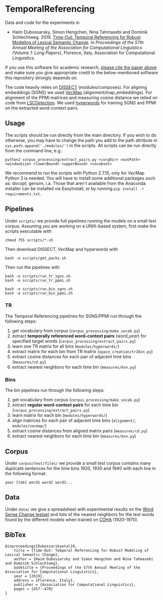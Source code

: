 # TemporalReferencing

Data and code for the experiments in 

- Haim Dubossarsky, Simon Hengchen, Nina Tahmasebi and Dominik Schlechtweg. 2019. [Time-Out: Temporal Referencing for Robust Modeling of Lexical Semantic Change](https://www.aclweb.org/anthology/P19-1044/). In *Proceedings of the 57th Annual Meeting of the Association for Computational Linguistics (Volume 1: Long Papers)*, Florence, Italy. Association for Computational Linguistics.

If you use this software for academic research, [please cite the paper above](#bibtex) and make sure you give appropriate credit to the below-mentioned software this repository strongly depends on.

The code heavily relies on [DISSECT](http://clic.cimec.unitn.it/composes/toolkit/introduction.html) (modules/composes). For aligning embeddings (SGNS) we used [VecMap](https://github.com/artetxem/vecmap) (alignment/map_embeddings). For alignment of the PPMI matrices and measuring cosine distance we relied on code from [LSCDetection](https://github.com/Garrafao/LSCDetection). We used [hyperwords](https://bitbucket.org/omerlevy/hyperwords) for training SGNS and PPMI on the extracted word-context pairs.

Usage
--------

The scripts should be run directly from the main directory. If you wish to do otherwise, you may have to change the path you add to the path attribute in `sys.path.append('./modules/')` in the scripts. All scripts can be run directly from the command line, e.g.:

	python2 corpus_processing/extract_pairs.py <corpDir> <outPath> <windowSize> <lowerBound> <upperBound> <vocabset>

We recommend to run the scripts with Python 2.7.15, only for VecMap Python 3 is needed. You will have to install some additional packages such as: docopt, gensim, i.a. Those that aren't available from the Anaconda installer can be installed via EasyInstall, or by running `pip install -r requirements.txt`.


Pipelines
--------

Under `scripts/` we provide full pipelines running the models on a small test corpus. Assuming you are working on a UNIX-based system, first make the scripts executable with

	chmod 755 scripts/*.sh

Then download DISSECT, VecMap and hyperwords with

	bash -e scripts/get_packs.sh

Then run the pipelines with

	bash -e scripts/run_tr_sgns.sh
	bash -e scripts/run_tr_ppmi.sh

	bash -e scripts/run_bin_sgns.sh
	bash -e scripts/run_bin_ppmi.sh

### TR

The Temporal Referencing pipelines for SGNS/PPMI run through the following steps:

1. get vocabulary from corpus (`corpus_processing/make_vocab.py`)
2. extract **temporally referenced word-context pairs** (_word\_year_) for specified target words  (`corpus_processing/extract_pairs.py`)
3. learn one TR matrix for all bins (`modules/hyperwords/`)
4. extract matrix for each bin from TR matrix (`space_creation/tr2bin.py`)
5. extract cosine distances for each pair of adjacent time bins (`measures/cd.py`)
6. extract nearest neighbors for each time bin (`measures/knn.py`)


### Bins

The bin pipelines run through the following steps:

1. get vocabulary from corpus (`corpus_processing/make_vocab.py`)
2. extract **regular word-context pairs** for each time bin (`corpus_processing/extract_pairs.py`)
3. learn matrix for each bin (`modules/hyperwords/`)
4. align matrices for each pair of adjacent time bins (`alignment/`, `modules/vecmap/`)
5. extract cosine distances from aligned matrix pairs (`measures/cd.py`)
6. extract nearest neighbors for each time bin (`measures/knn.py`)


Corpus
--------

Under `corpus/test/files/` we provide a small test corpus contains many duplicate sentences for the time bins 1920, 1930 and 1940 with each line in the following format:

	year [tab] word1 word2 word3...


Data
--------

Under `data/` we give a spreadsheet with experimental results on the [Word Sense Change testset](https://zenodo.org/record/495572) and lists of the nearest neighbors for the test words found by the different models when trained on [COHA](https://www.english-corpora.org/coha/) (1920-1970).

BibTex
--------

```
@inproceedings{Dubossarskyetal19,
	title = {Time-Out: Temporal Referencing for Robust Modeling of Lexical Semantic Change},
	author = {Haim Dubossarsky and Simon Hengchen and Nina Tahmasebi and Dominik Schlechtweg},
	booktitle = {Proceedings of the 57th Annual Meeting of the Association for Computational Linguistics},
	year = {2019},
	address = {Florence, Italy},
	publisher = {Association for Computational Linguistics},
	pages = {457--470}
}
```
